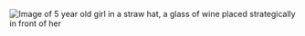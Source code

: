 ![Image of 5 year old girl in a straw hat, a glass of wine placed strategically in front of her](http://www.imm.dtu.dk/~dibj/photoalbum/Marianne-1.jpg)
